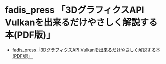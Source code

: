 # fadis_press 「3DグラフィクスAPI Vulkanを出来るだけやさしく解説する本(PDF版)」

- [fadis_press「3DグラフィクスAPI Vulkanを出来るだけやさしく解説する本(PDF版)」](https://booth.pm/ja/items/1562222)
